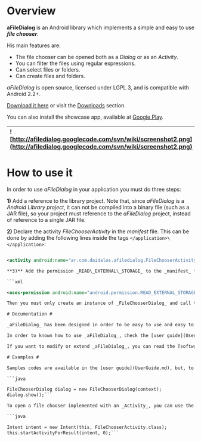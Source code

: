 # Overview #

**aFileDialog** is an Android library which implements a simple and easy to use _**file chooser**_.

His main features are:
  * The file chooser can be opened both as a _Dialog_ or as an _Activity_.
  * You can filter the files using regular expressions.
  * Can select files or folders.
  * Can create files and folders.

_aFileDialog_ is open source, licensed under LGPL 3, and is compatible with Android 2.2+.

[Download it here](http://afiledialog.googlecode.com/svn/aFileDialog-1.04-Full.zip) or visit the [Downloads](Downloads.md) section.

You can also install the showcase app, available at [Google Play](https://play.google.com/store/apps/details?id=ar.com.daidalos.afiledialog.test).

| ![http://afiledialog.googlecode.com/svn/wiki/screenshot2.png](http://afiledialog.googlecode.com/svn/wiki/screenshot2.png) | ![http://afiledialog.googlecode.com/svn/wiki/screenshot3.png](http://afiledialog.googlecode.com/svn/wiki/screenshot3.png) | ![http://afiledialog.googlecode.com/svn/wiki/screenshot4.png](http://afiledialog.googlecode.com/svn/wiki/screenshot4.png) | ![http://afiledialog.googlecode.com/svn/wiki/screenshot5.png](http://afiledialog.googlecode.com/svn/wiki/screenshot5.png) |
|:--------------------------------------------------------------------------------------------------------------------------|:--------------------------------------------------------------------------------------------------------------------------|:--------------------------------------------------------------------------------------------------------------------------|:--------------------------------------------------------------------------------------------------------------------------|

# How to use it #

In order to use _aFileDialog_ in your application you must do three steps:

**1)** Add a reference to the library project. Note that, since _aFileDialog_ is a _Android Library project_, it can not be compiled into a binary file (such as a JAR file), so your project must reference to the _aFileDialog_ project, instead of reference to a single JAR file.

**2)** Declare the activity _FileChooserActivity_ in the _manifest_ file. This can be done by adding the following lines inside the tags `</application>\</application>`:

```xml

<activity android:name="ar.com.daidalos.afiledialog.FileChooserActivity" />```

**3)** Add the permission _READ\_EXTERNAL\_STORAGE_ to the _manifest_ file, if you want to access the SD card (and if you are using Android 4.1 or superior).

```xml

<uses-permission android:name="android.permission.READ_EXTERNAL_STORAGE" />```

Then you must only create an instance of _FileChooserDialog_ and call the _show()_ method or start the activity _FileChooserActivity_.

# Documentation #

_aFileDialog_ has been designed in order to be easy to use and easy to develop.

In order to known how to use _aFileDialog_, check the [user guide](UserGuide.md) (also available in [Spanish](UserGuideEs.md) and [French](UserGuideFr.md)).

If you want to modify or extend _aFileDialog_, you can read the [software design description](SoftwareDesignDescription.md) (also available in [Spanish](SoftwareDesignDescriptionEs.md)), although this is not mandatory, since the code is fully commented and you are going to figure out how it works in matters of minutes.

# Examples #

Samples codes are available in the [user guide](UserGuide.md), but, to summarize, you can open a file chooser (implemented with a _Dialog_) using the following lines:

```java

FileChooserDialog dialog = new FileChooserDialog(context);
dialog.show();```

To open a file chooser implemented with an _Activity_, you can use the following lines:

```java

Intent intent = new Intent(this, FileChooserActivity.class);
this.startActivityForResult(intent, 0);```